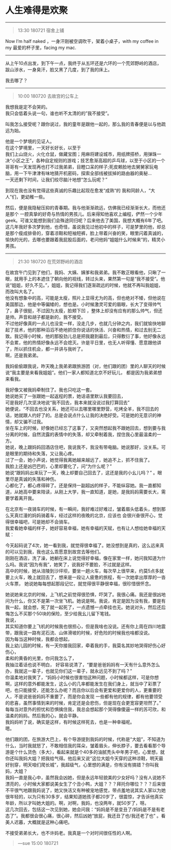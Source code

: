 # 人生难得是欢聚    

------  

> 13:30 180721 宿舍上铺     

Now I’m half naked ，一身汗刚被空调吹干，架着小桌子，with my  coffee in my 最爱的杯子里，facing my mac.    

------  

从上午10点出发，到下午一点，我终于从五环还是六环的一个荒郊野岭的酒店，跋山涉水，一身臭汗，脸又黑了几度，到了我的床上。     

我去哪了？   

------  

> 10:00 180720 去故宫的公车上  

我想我是定不会哭的。  
我只会低着头说一句，谁也听不太清的的”我不接受”。    

叫我怎么接受呢？跟你说过，我的童年是跟他一起的，那么我的青春便是以与他疏远为始。  

他是一个梦境的见证人。    
在这个梦境里，一天好长好长，以至于  
我们上山烧火，火化仓鼠，做藏宝图；用麻将建设城市，用纸牌搭桥，用弹珠一决“小区之王”，各种自定规则的游戏；技艺愈渐高超的乒乓球，以至于小区的一个哥哥有一天发现再也打不过我弟弟，目瞪口呆的样子;死皮赖脸地去舅舅家玩电脑，用一下午津津有味地猜开机密码，探索全部线被拔掉的路由器的奥秘…  
一天还剩下时间，让我们绞尽脑汁地想“怎么玩呢？”    

到现在我也没有觉得这些真诚的乐趣比起现在愈发“成熟“的 我和同龄人，“大人”们，更幼稚一些。  

然后，便是我隐秘压抑的青春期。我与他渐渐疏远，仿佛我已经渐渐长大，而他还是那个 一腔真挚的好奇与热情的男孩儿。后来得知他喜欢上编程，俨然一个少年geek。可谁又能想到我们会殊途同归呢？后来他去了美国，我想大概有6年了吧。   
这几年我好多次梦到他，也奇怪，虽说我见过他初中的样子，可是梦里的他，却总是那个瘦成排骨的，穿着凉鞋和短袖短裤，脸上带着兴奋的笑，眼里闪着真诚的，愉快的光的，去哪也要跟着我屁股后面的，老问他妈“姐姐什么时候来”的，精灵小男孩。    

------  

> 21:30 180720 在荒郊野岭的酒店  

在故宫午门见到了他们，我妈、大姨、姨爹和我弟弟。我不敢正眼看他，只瞅了一眼，就用手上的本遮住了朝向他的视线，转过头来，果然第一句是“我不接受”。他说“姐姐，好久不见。”，姐姐，我记得我们逐渐疏远的时候，他就不再叫我姐姐，而改叫大名了。    
他没有想象中的高，可能是太瘦，照片上显得尤为的高，但也绝对不矮，但他说在美国那边，他是中等偏矮的，想也是。小时候激灵可爱的眉眼，长大了变得帅气了，鼻子很挺，不过因为太瘦，脸颊下凹 ，整体上却没有应有的那么帅气，但还是帅。声音和胡子都是新的，我不接受。     
不过他好像真的一点儿也没变一样，没走几步，也就几分钟之内，我们就愉快地聊起了技术，他的那种滔滔不绝地抓住你说话的快活、兴奋和热情，和过去别无二致。我记得小时候，他的那股劲儿总是把我磨到最后，只得敷衍了事，他好像永远不会累，他的热情好像永远不会熄灭。许是平日里，也无人听得懂、愿意跟他讲了，所以抓住机会，都一并讲与我听了。      
啊，还是我弟弟。  

我妈偷偷跟我说，昨天晚上我弟弟跟旅游团（对，他们跟的团）里的人聊天的时候说“我主要是来看我姐姐”。他们一家人都知道北京不好玩儿， 都是因为我弟弟想来看我。


我好像又被我妈牵制住了。我也只吃这一套。  
她说她买了一张跟她一起返程的票，她话语里默认我要回去，  
可是我好几次坚决地说“我不回去，我本来就没说过我打算回去”  
她便说，“不回去也没关系，她还可以去哪里哪里野营，吃烤全羊，我不回去的话，她就跟人约好了的。总是会说点什么让我的决绝好受。可是她的无意识的神情，却又骗不过我。    
坐在车上的时候，好像她已经忘了这事了，又突然想起我不跟她回去，想到要与我分离的时候，自然流露的表情中的失落，却又牵制着我，捏住我心里最温柔的一方。  
她说，晚上跟妈妈回酒店住吧，我说我不，我没有带电脑。她说那好，没关系。可是眼里的期待和失落，又让我心疼。  
过了一会，她小声说，她觉得我离她越来越远了，她追不上，抓不住我了。  
我脸上还是凶巴巴的，心里却要化了，问“为什么呢？”  
她说“跟妈妈出来玩了一天，晚上却要自己回去了，这还是我的小幺儿吗？”  。眼里尽是真诚的失落和神伤。  
心都化了，都心疼得碎了。还是保持一副超凶的样子，不能纵容她。我一直都知道，从她高中要来陪读，从刚上大学，我一直知道，是她，是我妈妈需要长大，需要学着离开我。   

在北京有一夜骑车的时候，有一瞬间，我好难过好难过，皱着眉头低着头，想到那么天真烂漫的妈妈骑着车，经过这样的夜晚的北京，应该也 会很兴奋很开心，觉得很幸福吧，可是她却不会骑车。  
我爱看她幸福的样子，她好容易幸福，她有幸福的天赋，也有让人想给她幸福的天赋：   

今天起码说了4次，她一看到我，就觉得很幸福了。她没想到是真的，这么远来真的可以见到我，我也这么乖愿意到故宫去等他们。  
 刚刚在酒店，洗了澡，她躺在床上说觉得好幸福，像在家里一样，她问我知道为什么吗。我说“因为有我”，她笑了，说我好不要脸，不过就是这样。    
高中的时候，她从涪陵到沙坪坝，要坐一趟火车，每次早上很早来，约莫5点多就要上火车，晚上就回去了，想来是一段让人疲惫的旅程，有一次她拿出厚厚的一沓火车票，  她说她每每想起那段记忆，就觉得很平静很幸福，很珍惜很怀念。    

她说她来北京的时候，上飞机之前觉得很恐惧，吓哭了。我很心痛。我还是很凶地问为什么，你又不是第一次坐飞机。她说是啊。我说，肯定是因为没有我，要是有我一起，就会想，死了就一起死了，一点遗憾一点牵挂也无。她说对头，然后还后悔怎么不买那个50块的保险，至少给我幺儿留下笔钱。  
我说，  
其实知道你要上飞机的时候我也很担心，但是我啥也没说。还有你上周在四川地震带，跟我说一路有泥石流、山体滑坡的时候，好危险的时候我也啥都没说。  
因为每当这种时候，我都会想起，  
我上幼儿园的时候，有一天你接我回家，牵着我的手，我莫名其妙地哭得好伤心好伤心，  
柔和的黄昏的光里，你问我怎么了，  
我抽泣着话也说不明白， 好容易说清了，“要是爸爸妈妈有一天有什么意外怎么办，我就这一辈子，也就见你们这一辈子，就永远见不到了吗？”  
你温柔地对我笑了，“妈妈小时候也很害怕这种问题，小时候都这样，可是你想啊，这样的意外都能发生，这么小的几率都能发生在我们身上，就当中了彩票了吧，也只能接受，还能怎么办呢？而且你以后会有更爱和更爱你的人，更重要的人，不是说爸爸妈妈不重要了，而是你会发现 一些都有他的规律，都有他要领受的悲喜，虽然事情到来的时候，肯定还是会悲伤，但是现在会更宽容更坦然了。”  
每每当对意外的担忧和恐惧擒住我，我总会想起那个哭得像傻逼一样的苏可欣，和温柔的妈妈。然后我的心，就会平静。  
我妈妈听了说，确实是这样，有时候这样死去，也是一种幸福呢。  
嗯。  

他们跟的团，在旅游大巴上，有个导游提到我妈的时候，代称是“大姐”，不知道为什么，当时我就怒了，不敢相信我的耳朵，皱着眉头，伸长脖子，要去看看那个导游是个什么货色（多大），看起来就是个40多的油腻秃头中年男子吧，心里想，就你还叫我妈大姐？把我给气得。他后来又说“这位大姐今天穿的这种凉鞋，明天最好别穿，明天咱们爬长城”，我超级气，心里想的满是，你有没有搞错？你叫我妈，大姐？  
我妈一直是我心中，虽然我会凶她，但是永远年轻貌美的少女好吗？没有人说她不漂亮的，小时候大家都说美女生了个丑小鸭，大姐？？？拜托你哪位？？？后来很不平很气地跟我妈说了，她又快活又有种被宠地感觉，带点羞地说其实人家以为她很年轻的，以为只有30多岁，结果知道她孩子都20岁了，很震惊，才告诉他真实年龄，所以才叫她大姐的。啊，对啊，我妈，也没两年，就50岁了，呀。  
这几次回去，包括这一次见到她，她会问我：“妈妈是不是变丑了/妈妈是不是有老态了”。我都很会很心痛，很心碎，然后凶她“放屁，我还丑了也/我还老了也”  。看美人迟暮，大概就是这种心痛吧。  



不接受弟弟长大，也不许妈老。我真是一个对时间很任性的人啊。   


> —sue 15:00 180721  



  
  



 
